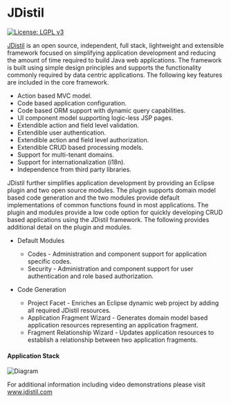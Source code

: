 # JDistil

[![License: LGPL v3](https://img.shields.io/badge/License-LGPL%20v3-blue.svg)](http://www.gnu.org/licenses/lgpl-3.0) 

[JDistil](http://www.jdistil.com) is an open source, independent, full stack, lightweight and extensible framework focused on simplifying application development and reducing the amount of time required to build Java web applications. The framework is built using simple design principles and supports the functionality commonly required by data centric applications. The following key features are included in the core framework. 
  - Action based MVC model.
  - Code based application configuration.
  - Code based ORM support with dynamic query capabilities.
  - UI component model supporting logic-less JSP pages.
  - Extendible action and field level validation.
  - Extendible user authentication.
  - Extendible action and field level authorization.
  - Extendible CRUD based processing models.
  - Support for multi-tenant domains.
  - Support for internationalization (i18n).
  - Independence from third party libraries.

JDistil further simplifies application development by providing an Eclipse plugin and two open source modules. The plugin supports domain model based code generation and the two modules provide default implementations of common functions found in most applications. The plugin and modules provide a low code option for quickly developing CRUD based applications using the JDistil framework. The following provides additional detail on the plugin and modules.
  - Default Modules
    - Codes - Administration and component support for application specific codes.
    - Security - Administration and component support for user authentication and role based authorization.

  - Code Generation
    - Project Facet - Enriches an Eclipse dynamic web project by adding all required JDistil resources.
    - Application Fragment Wizard - Generates domain model based application resources representing an application fragment.
    - Fragment Relationship Wizard - Updates application resources to establish a relationship between two application fragments.

#### Application Stack
![Diagram](http://www.jdistil.com/images/application-stack.png)

For additional information including video demonstrations please visit www.jdistil.com
